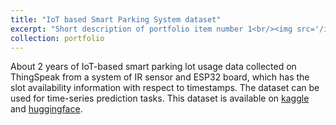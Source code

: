 ```yaml
---
title: "IoT based Smart Parking System dataset"
excerpt: "Short description of portfolio item number 1<br/><img src='/images/500x300.png'>"
collection: portfolio
---
```


About 2 years of IoT-based smart parking lot usage data collected on ThingSpeak from a system of IR sensor and ESP32 board, which has the slot availability information with respect to timestamps. The dataset can be used for time-series prediction tasks. This dataset is available on [kaggle](https://www.kaggle.com/datasets/suwesh/iot-based-smart-parking-system-dataset) and [huggingface](https://huggingface.co/datasets/suwesh/IoT-based-SmartParkingSystem-dataset).
